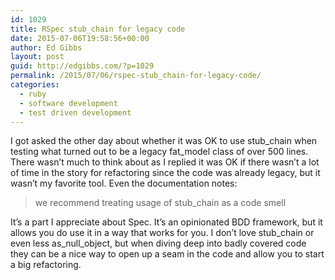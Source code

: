 ```yaml
---
id: 1029
title: RSpec stub_chain for legacy code
date: 2015-07-06T19:58:56+00:00
author: Ed Gibbs
layout: post
guid: http://edgibbs.com/?p=1029
permalink: /2015/07/06/rspec-stub_chain-for-legacy-code/
categories:
  - ruby
  - software development
  - test driven development
---
```

I got asked the other day about whether it was OK to use stub\_chain when testing what turned out to be a legacy fat\_model class of over 500 lines. There wasn&#8217;t much to think about as I replied it was OK if there wasn&#8217;t a lot of time in the story for refactoring since the code was already legacy, but it wasn&#8217;t my favorite tool. Even the documentation notes:

> we recommend treating usage of stub_chain as a code smell

It&#8217;s a part I appreciate about Spec. It&#8217;s an opinionated BDD framework, but it allows you do use it in a way that works for you. I don&#8217;t love stub\_chain or even less as\_null_object, but when diving deep into badly covered code they can be a nice way to open up a seam in the code and allow you to start a big refactoring.